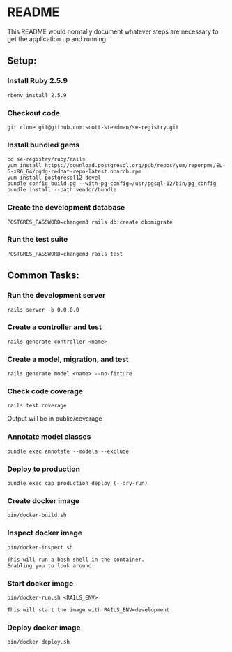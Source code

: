 # README

This README would normally document whatever steps are necessary to get the
application up and running.

## Setup:

### Install Ruby 2.5.9
    rbenv install 2.5.9

### Checkout code
    git clone git@github.com:scott-steadman/se-registry.git

### Install bundled gems
    cd se-registry/ruby/rails
    yum install https://download.postgresql.org/pub/repos/yum/reporpms/EL-6-x86_64/pgdg-redhat-repo-latest.noarch.rpm
    yum install postgresql12-devel
    bundle config build.pg --with-pg-config=/usr/pgsql-12/bin/pg_config
    bundle install --path vendor/bundle

### Create the development database
    POSTGRES_PASSWORD=changem3 rails db:create db:migrate

### Run the test suite
    POSTGRES_PASSWORD=changem3 rails test

## Common Tasks:

### Run the development server
    rails server -b 0.0.0.0

### Create a controller and test
    rails generate controller <name>

### Create a model, migration, and test
    rails generate model <name> --no-fixture

### Check code coverage
    rails test:coverage
  Output will be in public/coverage

### Annotate model classes
    bundle exec annotate --models --exclude

### Deploy to production
    bundle exec cap production deploy (--dry-run)

### Create docker image
    bin/docker-build.sh

### Inspect docker image
    bin/docker-inspect.sh

    This will run a bash shell in the container.
    Enabling you to look around.

### Start docker image
    bin/docker-run.sh <RAILS_ENV>

    This will start the image with RAILS_ENV=development

### Deploy docker image
    bin/docker-deploy.sh

